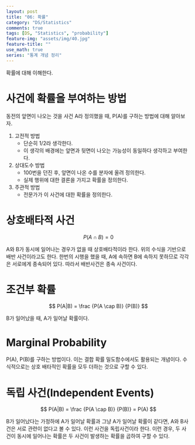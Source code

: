 ```yaml
---
layout: post
title: "06: 확률"
category: "DS/Statistics"
comments: true
tags: [DS, "Statistics", "probability"]
feature-img: "assets/img/40.jpg"
feature-title: ""
use_math: true
series: "통계 개념 정리"
---
```


확률에 대해 이해한다.

# 사건에 확률을 부여하는 방법

동전의 앞면이 나오는 것을 사건 A라 정의했을 때, P(A)를 구하는 방법에 대해 알아보자.

1. 고전적 방법
   - 단순히 1/2라 생각한다.
   - 이 생각의 배경에는 앞면과 뒷면이 나오는 가능성이 동일하다 생각하고 부여한다.
2. 상대도수 방법
   - 100번을 던진 후, 앞면이 나온 수를 분자에 올려 정의한다.
   - 실제 행위에 대한 결론을 가지고 확률을 정의한다.
3. 주관적 방법
   - 전문가가 이 사건에 대한 확률을 정의한다.

# 상호배타적 사건

$$
P(A \cap B) = 0
$$

A와 B가 동시에 일어나는 경우가 없을 때 상호배타적이라 한다. 위의 수식을 기반으로 배반 사건이라고도 한다. 한번의 시행을 했을 때, A에 속하면 B에 속하지 못하므로 각각은 서로에게 종속되어 있다. 따라서 배반사건은 종속 사건이다.

# 조건부 확률

$$
P(A|B) = \frac {P(A \cap B)} {P(B)}
$$

B가 일어났을 때, A가 일어날 확률이다.

# Marginal Probability

P(A), P(B)를 구하는 방법이다. 이는 결합 확률 밀도함수에서도 활용되는 개념이다. 수식적으로는 상호 배타적인 확률을 모두 더하는 것으로 구할 수 있다.

# 독립 사건(Independent Events)

$$
P(A|B) = \frac {P(A \cap B)} {P(B)} = P(A)
$$

B가 일어났다는 가정하에 A가 일어날 확률과 그냥 A가 일어날 확률이 같다면, A와 B사건은 서로 관련이 없다고 볼 수 있다. 이런 사건을 독립사건이라 한다. 이런 경우, 두 사건이 동시에 일어나는 확률은 두 사건이 발생하는 확률을 곱하여 구할 수 있다.
